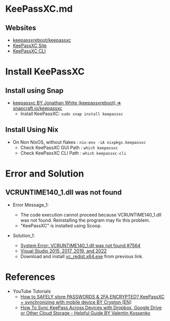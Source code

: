 # KeePassXC.md

## Websites

* [keepassxreboot/keepassxc](https://github.com/keepassxreboot/keepassxc)
* [KeePassXC Site](https://keepassxc.org/)
* [KeePassXC CLI](https://wiki.gentoo.org/wiki/KeePassXC/cli)

# Install KeePassXC

## Install using Snap

* [keepassxc BY Jonathan White (keepassxreboot) => snapcraft.io/keepassxc](https://snapcraft.io/keepassxc)
  * Install KeePassXC: `sudo snap install keepassxc`

## Install Using Nix

* On Non NixOS, without flakes : `nix-env -iA nixpkgs.keepassxc`
  * Check KeePassXC GUI Path : `which keepassxc`
  * Check KeePassXC CLI Path : `which keepassxc-cli`

# Error and Solution

## VCRUNTIME140_1.dll was not found

* Error Message_1:
  * The code execution cannot proceed because VCRUNTIME140_1.dll was not found. Reinstalling the program may fix this problem.
  * "KeePassXC" is installed using Scoop.

* Solution_1:
  * [System Error: VCRUNTIME140_1.dll was not found #7564](https://github.com/keepassxreboot/keepassxc/issues/7564)
  * [Visual Studio 2015, 2017, 2019, and 2022](https://learn.microsoft.com/en-us/cpp/windows/latest-supported-vc-redist?view=msvc-170#visual-studio-2015-2017-2019-and-2022)
  * Download and install [vc_redist.x64.exe](https://aka.ms/vs/17/release/vc_redist.x64.exe) from previous link.

# References

* YouTube Tutorials
  * [How to SAFELY store PASSWORDS & 2FA ENCRYPTED? KeePassXC + synchronizing with mobile device BY Crypton [EN]](https://www.youtube.com/watch?v=FE6rr-qxllA)
  * [How To Sync KeePass Across Devices with Dropbox, Google Drive or Other Cloud Storage - Helpful Guide BY Valentin Kossenko](https://www.youtube.com/watch?v=mbZU_NEtXNU)
  
